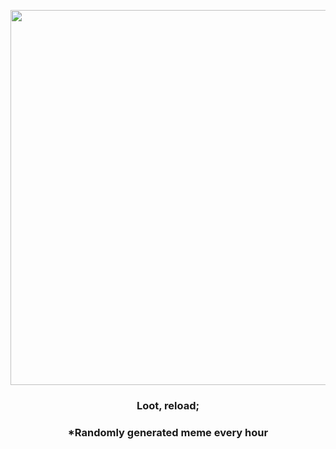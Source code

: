 <p align="center">
        <img src="https://i.redd.it/uq9lovn743891.png" width="600" height="600">
        </p>
        <h3 align="center">Loot, reload;</h3>
        <h3 align="center">*Randomly generated meme every hour</h3>
    